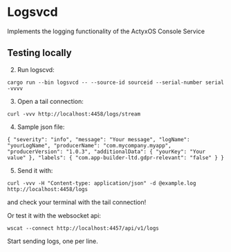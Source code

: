 # Logsvcd

Implements the logging functionality of the ActyxOS Console Service

## Testing locally

2. Run logscvd:
```
cargo run --bin logsvcd -- --source-id sourceid --serial-number serial -vvvv 
```

3. Open a tail connection:
```
curl -vvv http://localhost:4458/logs/stream
```

4. Sample json file:
```
{ "severity": "info", "message": "Your message", "logName": "yourLogName", "producerName": "com.mycompany.myapp", "producerVersion": "1.0.3", "additionalData": { "yourKey": "Your value" }, "labels": { "com.app-builder-ltd.gdpr-relevant": "false" } }
``` 
5. Send it with:
```
curl -vvv -H "Content-type: application/json" -d @example.log  http://localhost:4458/logs
```
and check your terminal with the tail connection!

Or test it with the websocket api:
```
wscat --connect http://localhost:4457/api/v1/logs
```
Start sending logs, one per line.
